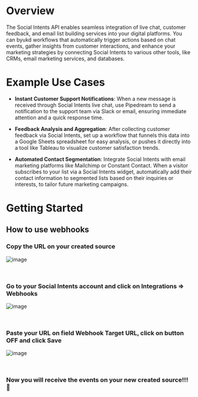 # Overview

The Social Intents API enables seamless integration of live chat, customer feedback, and email list building services into your digital platforms. You can byukd workflows that automatically trigger actions based on chat events, gather insights from customer interactions, and enhance your marketing strategies by connecting Social Intents to various other tools, like CRMs, email marketing services, and databases.

# Example Use Cases

- **Instant Customer Support Notifications**: When a new message is received through Social Intents live chat, use Pipedream to send a notification to the support team via Slack or email, ensuring immediate attention and a quick response time.

- **Feedback Analysis and Aggregation**: After collecting customer feedback via Social Intents, set up a workflow that funnels this data into a Google Sheets spreadsheet for easy analysis, or pushes it directly into a tool like Tableau to visualize customer satisfaction trends.

- **Automated Contact Segmentation**: Integrate Social Intents with email marketing platforms like Mailchimp or Constant Contact. When a visitor subscribes to your list via a Social Intents widget, automatically add their contact information to segmented lists based on their inquiries or interests, to tailor future marketing campaigns.

# Getting Started

## How to use webhooks

### Copy the URL on your created source

![image](https://user-images.githubusercontent.com/12402324/205076906-fc11cab5-6268-47ae-8c80-3002369fb94d.png)

<br/>

### Go to your Social Intents account and click on **Integrations** => **Webhooks**

![image](https://user-images.githubusercontent.com/12402324/204534291-ccadec90-1d68-426e-a997-395f1c76d8da.png)

<br/>

### Paste your URL on field **Webhook Target URL**, click on button **OFF** and click **Save**

![image](https://user-images.githubusercontent.com/12402324/204534570-28f95218-9351-478d-9032-2687e6ac4f66.png)

<br/>

### Now you will receive the events on your new created source!!! 🎉
